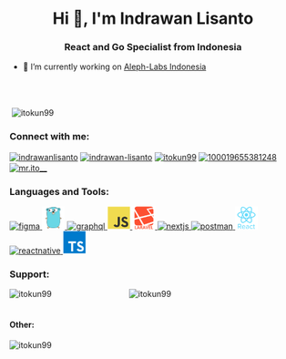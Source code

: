 <h1 align="center">Hi 👋, I'm Indrawan Lisanto</h1>
<h3 align="center">React and Go Specialist from Indonesia</h3>

- 🔭 I’m currently working on [Aleph-Labs Indonesia](https://aleph-labs.com)
<br />
<br />
<p>&nbsp;<img align="center"
    src="https://github-readme-stats.vercel.app/api?username=itokun99&show_icons=true&locale=en&theme=holi"
    alt="itokun99" /></p>

<h3 align="left">Connect with me:</h3>
<p align="left">
  <a href="https://twitter.com/indrawanlisanto" target="blank"><img align="center"
      src="https://raw.githubusercontent.com/rahuldkjain/github-profile-readme-generator/master/src/images/icons/Social/twitter.svg"
      alt="indrawanlisanto" height="30" width="40" /></a>
  <a href="https://linkedin.com/in/indrawan-lisanto" target="blank"><img align="center"
      src="https://raw.githubusercontent.com/rahuldkjain/github-profile-readme-generator/master/src/images/icons/Social/linked-in-alt.svg"
      alt="indrawan-lisanto" height="30" width="40" /></a>
  <a href="https://codesandbox.com/itokun99" target="blank"><img align="center"
      src="https://raw.githubusercontent.com/rahuldkjain/github-profile-readme-generator/master/src/images/icons/Social/codesandbox.svg"
      alt="itokun99" height="30" width="40" /></a>
  <a href="https://fb.com/100019655381248" target="blank"><img align="center"
      src="https://raw.githubusercontent.com/rahuldkjain/github-profile-readme-generator/master/src/images/icons/Social/facebook.svg"
      alt="100019655381248" height="30" width="40" /></a>
  <a href="https://instagram.com/mr.ito__" target="blank"><img align="center"
      src="https://raw.githubusercontent.com/rahuldkjain/github-profile-readme-generator/master/src/images/icons/Social/instagram.svg"
      alt="mr.ito__" height="30" width="40" /></a>
</p>

<h3 align="left">Languages and Tools:</h3>
<p align="left"> <a href="https://www.figma.com/" target="_blank" rel="noreferrer"> <img
      src="https://www.vectorlogo.zone/logos/figma/figma-icon.svg" alt="figma" width="40" height="40" /> </a> <a
    href="https://golang.org" target="_blank" rel="noreferrer"> <img
      src="https://raw.githubusercontent.com/devicons/devicon/master/icons/go/go-original.svg" alt="go" width="40"
      height="40" /> </a> <a href="https://graphql.org" target="_blank" rel="noreferrer"> <img
      src="https://www.vectorlogo.zone/logos/graphql/graphql-icon.svg" alt="graphql" width="40" height="40" /> </a> <a
    href="https://developer.mozilla.org/en-US/docs/Web/JavaScript" target="_blank" rel="noreferrer"> <img
      src="https://raw.githubusercontent.com/devicons/devicon/master/icons/javascript/javascript-original.svg"
      alt="javascript" width="40" height="40" /> </a> <a href="https://laravel.com/" target="_blank" rel="noreferrer">
    <img src="https://raw.githubusercontent.com/devicons/devicon/master/icons/laravel/laravel-plain-wordmark.svg"
      alt="laravel" width="40" height="40" /> </a> <a href="https://nextjs.org/" target="_blank" rel="noreferrer"> <img
      src="https://cdn.worldvectorlogo.com/logos/nextjs-2.svg" alt="nextjs" width="40" height="40" /> </a> <a
    href="https://postman.com" target="_blank" rel="noreferrer"> <img
      src="https://www.vectorlogo.zone/logos/getpostman/getpostman-icon.svg" alt="postman" width="40" height="40" />
  </a> <a href="https://reactjs.org/" target="_blank" rel="noreferrer"> <img
      src="https://raw.githubusercontent.com/devicons/devicon/master/icons/react/react-original-wordmark.svg"
      alt="react" width="40" height="40" /> </a> <a href="https://reactnative.dev/" target="_blank" rel="noreferrer">
    <img src="https://reactnative.dev/img/header_logo.svg" alt="reactnative" width="40" height="40" /> </a> <a
    href="https://www.typescriptlang.org/" target="_blank" rel="noreferrer"> <img
      src="https://raw.githubusercontent.com/devicons/devicon/master/icons/typescript/typescript-original.svg"
      alt="typescript" width="40" height="40" /> </a> </p>

<h3 align="left">Support:</h3>
<p>
  <a href="https://www.buymeacoffee.com/itokun99">
    <img align="left" src="https://cdn.buymeacoffee.com/buttons/v2/default-yellow.png" height="50" width="210"
      alt="itokun99" />
  </a>
  <a href="https://ko-fi.com/itokun99"><img align="left" src="https://cdn.ko-fi.com/cdn/kofi3.png?v=3" height="50"
      width="210" alt="itokun99" />
  </a>
</p>
<br />
<br />
<h4>Other:</h4>
<p><p align="left"> <img
    src="https://komarev.com/ghpvc/?username=itokun99&label=Visitor%20&color=0e75b6&style=for-the-badge"
    alt="itokun99" /> </p></p>

